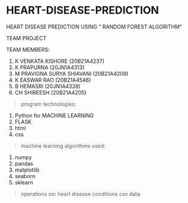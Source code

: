 # HEART-DISEASE-PREDICTION
HEART DISEASE PREDICTION USING " RANDOM FOREST ALGORITHM"

TEAM PROJECT

TEAM MEMBERS:
1. K VENKATA KISHORE          (20B21A4237)
2. K PRAPURNA                 (20JN1A4313)
3. M PRAVIGNA SURYA SHIAVANI  (20B21A4209)
4. K EASWAR RAO               (20B21A4546)
5. B HEMASRI                  (20JN1A4328)
6. CH SHIREESH                (20B21A4205)



>program technologies:

1. Python for MACHINE LEARNING
2. FLASK
3. html
4. css

>machine learning algorithms used:
1. numpy
2. pandas
3. matplotlib
4. seaborn
5. sklearn


>operations on:
 heart disease conditions csv data



